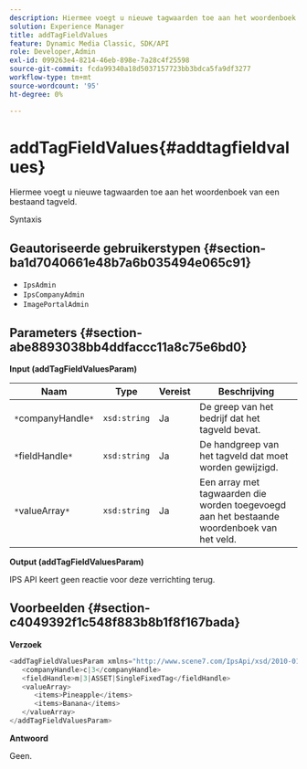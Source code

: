 ```yaml
---
description: Hiermee voegt u nieuwe tagwaarden toe aan het woordenboek van een bestaand tagveld.
solution: Experience Manager
title: addTagFieldValues
feature: Dynamic Media Classic, SDK/API
role: Developer,Admin
exl-id: 099263e4-8214-46eb-898e-7a28c4f25598
source-git-commit: fcda99340a18d5037157723bb3bdca5fa9df3277
workflow-type: tm+mt
source-wordcount: '95'
ht-degree: 0%

---
```


# addTagFieldValues{#addtagfieldvalues}

Hiermee voegt u nieuwe tagwaarden toe aan het woordenboek van een bestaand tagveld.

Syntaxis

## Geautoriseerde gebruikerstypen {#section-ba1d7040661e48b7a6b035494e065c91}

* `IpsAdmin`
* `IpsCompanyAdmin`
* `ImagePortalAdmin`

## Parameters {#section-abe8893038bb4ddfaccc11a8c75e6bd0}

**Input (addTagFieldValuesParam)**

| Naam | Type | Vereist | Beschrijving |
|---|---|---|---|
| `*`companyHandle`*` | `xsd:string` | Ja | De greep van het bedrijf dat het tagveld bevat. |
| `*`fieldHandle`*` | `xsd:string` | Ja | De handgreep van het tagveld dat moet worden gewijzigd. |
| `*`valueArray`*` | `xsd:string` | Ja | Een array met tagwaarden die worden toegevoegd aan het bestaande woordenboek van het veld. |

**Output (addTagFieldValuesParam)**

IPS API keert geen reactie voor deze verrichting terug.

## Voorbeelden {#section-c4049392f1c548f883b8b1f8f167bada}

**Verzoek**

```java
<addTagFieldValuesParam xmlns="http://www.scene7.com/IpsApi/xsd/2010-01-31">
   <companyHandle>c|3</companyHandle>
   <fieldHandle>m|3|ASSET|SingleFixedTag</fieldHandle>
   <valueArray>
      <items>Pineapple</items>
      <items>Banana</items>
   </valueArray>
</addTagFieldValuesParam>
```

**Antwoord**

Geen.
